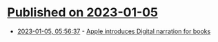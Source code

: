 # [Published on 2023-01-05](index.md)

* [2023-01-05, 05:56:37](https://news.ycombinator.com/item?id=34256592) - [Apple introduces Digital narration for books](https://authors.apple.com/support/4519-digital-narration-audiobooks)
